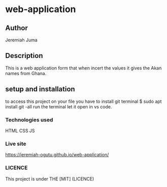 # web-application
## Author
Jeremiah Juma
## Description
This is a web application form that when incert the values it gives the Akan names from Ghana.
## setup and installation
to access this project on your file you have to 
install git
terminal $ sudo apt install git -all
run the terminal
let it open in vs code.
### Technologies used
HTML 
CSS 
JS 
### Live site
 https://jeremiah-ogutu.github.io/web-application/
### LICENCE
This project is under THE [MIT] (LICENCE)